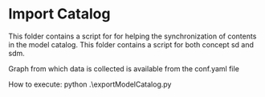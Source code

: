 # Import Catalog

This folder contains a script for for helping the synchronization of contents in the model catalog.
This folder contains a script for both concept sd and sdm.

Graph from which data is collected is available from the conf.yaml file

How to execute: python .\exportModelCatalog.py

